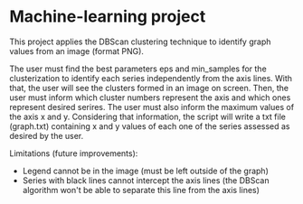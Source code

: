 # Machine-learning project

This project applies the DBScan clustering technique to identify graph values from an image (format PNG).

The user must find the best parameters eps and min_samples for the clusterization to identify each series independently from the axis lines. 
With that, the user will see the clusters formed in an image on screen. Then, the user must inform which cluster numbers represent the axis and 
which ones represent desired serires. The user must also inform the maximum values of the axis x and y. 
Considering that information, the script will write a txt file (graph.txt) containing x and y values of each one of the series assessed as desired by the user.

Limitations (future improvements): 
- Legend cannot be in the image (must be left outside of the graph)
- Series with black lines cannot intercept the axis lines (the DBScan algorithm won't be able to separate this line from the axis lines) 
